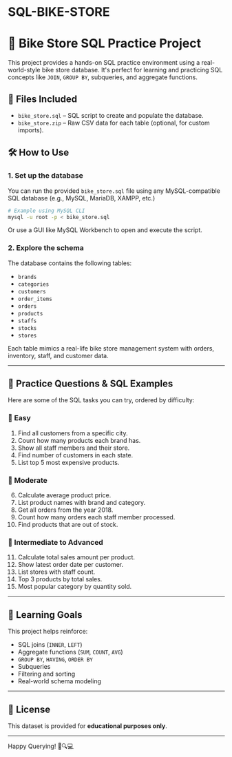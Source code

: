 # SQL-BIKE-STORE
# 🚴 Bike Store SQL Practice Project

This project provides a hands-on SQL practice environment using a real-world-style bike store database. It's perfect for learning and practicing SQL concepts like `JOIN`, `GROUP BY`, subqueries, and aggregate functions.

## 📂 Files Included

- `bike_store.sql` – SQL script to create and populate the database.
- `bike_store.zip` – Raw CSV data for each table (optional, for custom imports).

## 🛠️ How to Use

### 1. Set up the database

You can run the provided `bike_store.sql` file using any MySQL-compatible SQL database (e.g., MySQL, MariaDB, XAMPP, etc.)

```bash
# Example using MySQL CLI
mysql -u root -p < bike_store.sql
```

Or use a GUI like MySQL Workbench to open and execute the script.

### 2. Explore the schema

The database contains the following tables:

- `brands`
- `categories`
- `customers`
- `order_items`
- `orders`
- `products`
- `staffs`
- `stocks`
- `stores`

Each table mimics a real-life bike store management system with orders, inventory, staff, and customer data.

---

## 📘 Practice Questions & SQL Examples

Here are some of the SQL tasks you can try, ordered by difficulty:

### 🔹 Easy

1. Find all customers from a specific city.
2. Count how many products each brand has.
3. Show all staff members and their store.
4. Find number of customers in each state.
5. List top 5 most expensive products.

### 🔹 Moderate

6. Calculate average product price.
7. List product names with brand and category.
8. Get all orders from the year 2018.
9. Count how many orders each staff member processed.
10. Find products that are out of stock.

### 🔹 Intermediate to Advanced

11. Calculate total sales amount per product.
12. Show latest order date per customer.
13. List stores with staff count.
14. Top 3 products by total sales.
15. Most popular category by quantity sold.

---

## 🧠 Learning Goals

This project helps reinforce:

- SQL joins (`INNER`, `LEFT`)
- Aggregate functions (`SUM`, `COUNT`, `AVG`)
- `GROUP BY`, `HAVING`, `ORDER BY`
- Subqueries
- Filtering and sorting
- Real-world schema modeling

---

## 📜 License

This dataset is provided for **educational purposes only**.

---

Happy Querying! 🧠🔍💻

